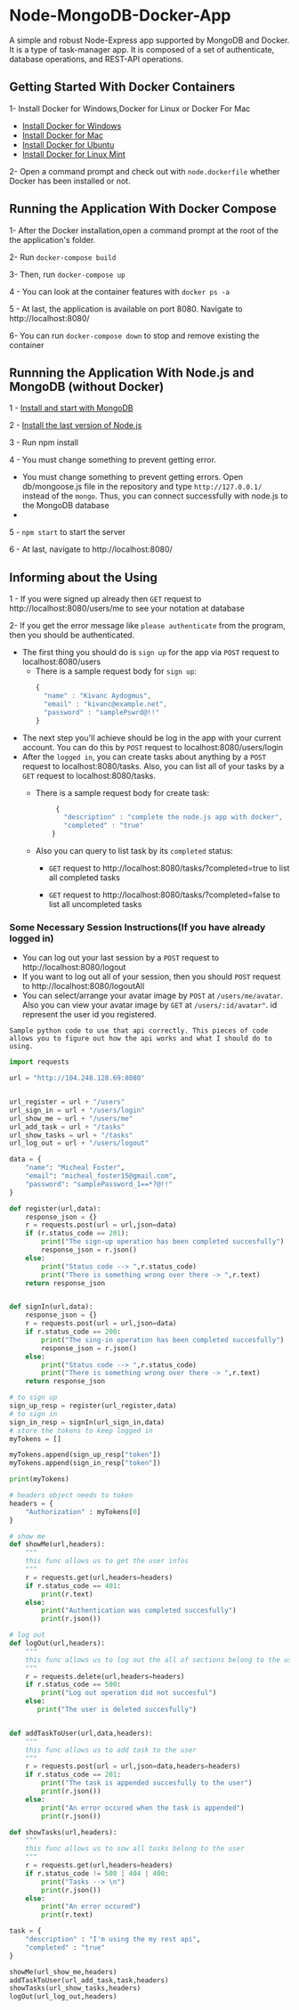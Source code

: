 # Node-MongoDB-Docker-App

A simple and robust Node-Express app supported by MongoDB and Docker. It is a type of task-manager app. It is composed of a set of authenticate, database operations, and REST-API operations.



## Getting Started With Docker Containers

1- Install Docker for Windows,Docker for Linux or Docker For Mac
  - <a href="https://docs.docker.com/docker-for-windows/install/" target="_blank">Install Docker for Windows</a>
  - <a href="https://docs.docker.com/docker-for-mac/install/" target="_blank">Install Docker for Mac</a>
  - <a href="https://docs.docker.com/engine/install/ubuntu/" target="_blank">Install Docker for Ubuntu</a>
  - <a href="https://gist.github.com/sethbergman/9ef9d14aef86ba7705791785ed377f69" target="_blank">Install Docker for Linux Mint</a>


2- Open a command prompt and check out with `node.dockerfile` whether Docker has been installed or not.



 ## Running the Application With Docker Compose
 
 1- After the Docker installation,open a command prompt at the root of the the application's folder.
 
 2- Run `docker-compose build`
 
 3- Then, run `docker-compose up`
 
 4 - You can look at the container features with `docker ps -a`
 
 5 - At last, the application is available on port 8080. Navigate to http://localhost:8080/
 
 6- You can run `docker-compose down` to stop and remove existing the container
 
 

## Runnning the Application With Node.js and MongoDB (without Docker)

1 - <a href="https://docs.mongodb.com/manual/installation/">Install and start with MongoDB</a>

2 - <a href="https://nodejs.org/en/download/">Install the last version of Node.js</a>

3 - Run npm install

4 - You must change something to prevent getting error. 

  - You must change something to prevent getting errors. Open db/mongoose.js file in the repository and type `http://127.0.0.1/` instead of the `mongo`. Thus, you can connect successfully with node.js to the MongoDB database
  - 
5 - `npm start` to start the server

6 - At last, navigate to http://localhost:8080/

## Informing about the Using

1 - If you were signed up already then `GET` request to http://localhost:8080/users/me to see your notation at database

2- If you get the error message like `please authenticate` from the program, then you should be authenticated.
  - The first thing you should do is `sign up` for the app via `POST` request to localhost:8080/users
      - There is a sample request body for `sign up`:
          ```JavaScript
          {
            "name" : "Kivanc Aydogmus",
            "email" : "kivanc@example.net",
            "password" : "samplePswrd@!!"
          }
          ```
  - The next step you'll achieve should be log in the app with your current account. You can do this by `POST` request to localhost:8080/users/login
  - After the `logged in`, you can create tasks about anything by a `POST` request to localhost:8080/tasks. Also, you can list all of your tasks by a `GET` request to localhost:8080/tasks.
    - There is a sample request body for create task:
        ```JavaScript
             {
               "description" : "complete the node.js app with docker",
               "completed" : "true"
            }
        ```

    - Also you can query to list task by its `completed` status:
      - `GET` request to http://localhost:8080/tasks/?completed=true to list all completed tasks
      
      - `GET` request to http://localhost:8080/tasks/?completed=false to list all uncompleted tasks

### Some Necessary Session Instructions(If you have already logged in)

 - You can log out your last session by a `POST` request to http://localhost:8080/logout
 - If you want to log out all of your session, then you should `POST` request to http://localhost:8080/logoutAll
 - You can select/arrange your avatar image by `POST` at `/users/me/avatar`. Also you can view your avatar image by `GET` at `/users/:id/avatar"`. id represent the user id you registered.


`Sample python code to use that api correctly. This pieces of code allows you to figure out how the api works and what I should do to using.`


```Python
import requests

url = "http://104.248.128.69:8080"


url_register = url + "/users"
url_sign_in = url + "/users/login"
url_show_me = url + "/users/me"
url_add_task = url + "/tasks"
url_show_tasks = url + "/tasks"
url_log_out = url + "/users/logout"

data = {
    "name": "Micheal Foster",
    "email": "micheal_foster15@gmail.com",
    "password": "samplePassword_1==*?@!!"
}

def register(url,data):
    response_json = {}
    r = requests.post(url = url,json=data)
    if (r.status_code == 201):
        print("The sign-up operation has been completed succesfully")
        response_json = r.json()
    else:
        print("Status code --> ",r.status_code)
        print("There is something wrong over there -> ",r.text)
    return response_json


def signIn(url,data):
    response_json = {}
    r = requests.post(url = url,json=data)
    if r.status_code == 200:
        print("The sing-in operation has been completed succesfully")
        response_json = r.json()
    else:
        print("Status code --> ",r.status_code)
        print("There is something wrong over there -> ",r.text)
    return response_json

# to sign up
sign_up_resp = register(url_register,data)
# to sign in
sign_in_resp = signIn(url_sign_in,data)
# store the tokens to keep logged in
myTokens = []

myTokens.append(sign_up_resp["token"])
myTokens.append(sign_in_resp["token"])

print(myTokens)

# headers object needs to token
headers = {
    "Authorization" : myTokens[0]
}

# show me
def showMe(url,headers):
    """
    this func allows us to get the user infos
    """
    r = requests.get(url,headers=headers)
    if r.status_code == 401:
        print(r.text)
    else:
        print("Authentication was completed succesfully")
        print(r.json())

# log out
def logOut(url,headers):
    """
    this func allows us to log out the all of sections belong to the user
    """
    r = requests.delete(url,headers=headers)
    if r.status_code == 500:
        print("Log out operation did not succesful")        
    else:
       print("The user is deleted succesfully")


def addTaskToUser(url,data,headers):
    """
    this func allows us to add task to the user
    """
    r = requests.post(url = url,json=data,headers=headers)
    if r.status_code == 201:
        print("The task is appended succesfully to the user")
        print(r.json())
    else:
        print("An error occured when the task is appended")
        print(r.json())

def showTasks(url,headers):
    """
    this func allows us to sow all tasks belong to the user
    """
    r = requests.get(url,headers=headers)
    if r.status_code != 500 | 404 | 400:
        print("Tasks --> \n")
        print(r.json())
    else:
        print("An error occured")
        print(r.text)

task = {
    "description" : "I'm using the my rest api",
    "completed" : "true"
}

showMe(url_show_me,headers)
addTaskToUser(url_add_task,task,headers)
showTasks(url_show_tasks,headers)
logOut(url_log_out,headers)
```


